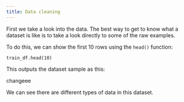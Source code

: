 ```yaml
---
title: Data cleaning
---
```



First we take a look into the data. The best way to get to know what a dataset is like is to take a look directly to some of the raw examples.

To do this, we can show the first 10 rows using the `head()` function:

```
train_df.head(10)
```

This outputs the dataset sample as this:

changeee


We can see there are different types of data in this dataset.
